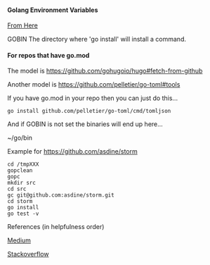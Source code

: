 

#### Golang Environment Variables

[From Here](https://golang.org/cmd/go/#hdr-Environment_variables)

GOBIN
	The directory where 'go install' will install a command.

#### For repos that have go.mod

The model is https://github.com/gohugoio/hugo#fetch-from-github

Another model is https://github.com/pelletier/go-toml#tools

If you have go.mod in your repo then you can just do this...

```
go install github.com/pelletier/go-toml/cmd/tomljson
```

And if GOBIN is not set the binaries will end up here...

~/go/bin

Example for https://github.com/asdine/storm

```
cd /tmpXXX
gopclean
gopc
mkdir src
cd src
gc git@github.com:asdine/storm.git
cd storm
go install
go test -v
```

References (in helpfulness order)

[Medium](https://medium.com/@fonseka.live/getting-started-with-go-modules-b3dac652066d)

[Stackoverflow](https://stackoverflow.com/questions/24069664/what-does-go-install-do)
